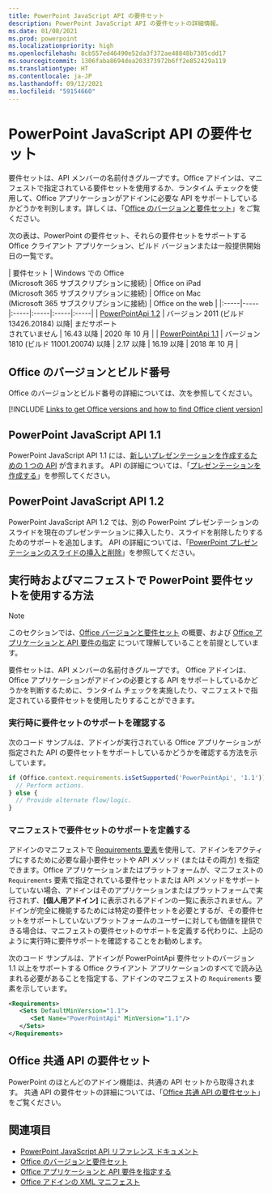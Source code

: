 ```yaml
---
title: PowerPoint JavaScript API の要件セット
description: PowerPoint JavaScript API の要件セットの詳細情報。
ms.date: 01/08/2021
ms.prod: powerpoint
ms.localizationpriority: high
ms.openlocfilehash: 8cb557ed46490e52da3f372ae48848b7305cdd17
ms.sourcegitcommit: 1306faba8694dea203373972b6ff2e852429a119
ms.translationtype: HT
ms.contentlocale: ja-JP
ms.lasthandoff: 09/12/2021
ms.locfileid: "59154660"
---
```

# <a name="powerpoint-javascript-api-requirement-sets"></a>PowerPoint JavaScript API の要件セット

要件セットは、API メンバーの名前付きグループです。Office アドインは、マニフェストで指定されている要件セットを使用するか、ランタイム チェックを使用して、Office アプリケーションがアドインに必要な API をサポートしているかどうかを判別します。詳しくは、「[Office のバージョンと要件セット](../../develop/office-versions-and-requirement-sets.md)」をご覧ください。

次の表は、PowerPoint の要件セット、それらの要件セットをサポートする Office クライアント アプリケーション、ビルド バージョンまたは一般提供開始日の一覧です。

|  要件セット  |  Windows での Office<br>(Microsoft 365 サブスクリプションに接続)  |  Office on iPad<br>(Microsoft 365 サブスクリプションに接続)  |  Office on Mac<br>(Microsoft 365 サブスクリプションに接続)  | Office on the web |
|:-----|-----|:-----|:-----|:-----|:-----|
| [PowerPointApi 1.2](powerpoint-api-1-2-requirement-set.md)  | バージョン 2011 (ビルド 13426.20184) 以降| まだサポート<br>されていません | 16.43 以降 | 2020 年 10 月 |
| [PowerPointApi 1.1](powerpoint-api-1-1-requirement-set.md) | バージョン 1810 (ビルド 11001.20074) 以降 | 2.17 以降 | 16.19 以降 | 2018 年 10 月 |

## <a name="office-versions-and-build-numbers"></a>Office のバージョンとビルド番号

Office のバージョンとビルド番号の詳細については、次を参照してください。

[!INCLUDE [Links to get Office versions and how to find Office client version](../../includes/links-get-office-versions-builds.md)]

## <a name="powerpoint-javascript-api-11"></a>PowerPoint JavaScript API 1.1

PowerPoint JavaScript API 1.1 には、[新しいプレゼンテーションを作成するための 1 つの API](/javascript/api/powerpoint#PowerPoint_createPresentation_base64File_) が含まれます。 API の詳細については、「[プレゼンテーションを作成する](../../powerpoint/powerpoint-add-ins.md#create-a-presentation)」を参照してください。

## <a name="powerpoint-javascript-api-12"></a>PowerPoint JavaScript API 1.2

PowerPoint JavaScript API 1.2 では、別の PowerPoint プレゼンテーションのスライドを現在のプレゼンテーションに挿入したり、スライドを削除したりするためのサポートを追加します。 API の詳細については、「[PowerPoint プレゼンテーションのスライドの挿入と削除](../../powerpoint/insert-slides-into-presentation.md)」を参照してください。

## <a name="how-to-use-powerpoint-requirement-sets-at-runtime-and-in-the-manifest"></a>実行時およびマニフェストで PowerPoint 要件セットを使用する方法

> [!NOTE]
> このセクションでは、[Office バージョンと要件セット](../../develop/office-versions-and-requirement-sets.md) の概要、および [Office アプリケーションと API 要件の指定](../../develop/specify-office-hosts-and-api-requirements.md) について理解していることを前提としています。

要件セットは、API メンバーの名前付きグループです。 Office アドインは、Office アプリケーションがアドインの必要とする API をサポートしているかどうかを判断するために、ランタイム チェックを実施したり、マニフェストで指定されている要件セットを使用したりすることができます。

### <a name="checking-for-requirement-set-support-at-runtime"></a>実行時に要件セットのサポートを確認する

次のコード サンプルは、アドインが実行されている Office アプリケーションが指定された API の要件セットをサポートしているかどうかを確認する方法を示しています。

```js
if (Office.context.requirements.isSetSupported('PowerPointApi', '1.1')) {
  // Perform actions.
} else {
  // Provide alternate flow/logic.
}
```

### <a name="defining-requirement-set-support-in-the-manifest"></a>マニフェストで要件セットのサポートを定義する

アドインのマニフェストで [Requirements 要素](../manifest/requirements.md)を使用して、アドインをアクティブにするために必要な最小要件セットや API メソッド (またはその両方) を指定できます。Office アプリケーションまたはプラットフォームが、マニフェストの `Requirements` 要素で指定されている要件セットまたは API メソッドをサポートしていない場合、アドインはそのアプリケーションまたはプラットフォームで実行されず、**[個人用アドイン]** に表示されるアドインの一覧に表示されません。アドインが完全に機能するためには特定の要件セットを必要とするが、その要件セットをサポートしていないプラットフォームのユーザーに対しても価値を提供できる場合は、マニフェストの要件セットのサポートを定義する代わりに、上記のように実行時に要件サポートを確認することをお勧めします。

次のコード サンプルは、アドインが PowerPointApi 要件セットのバージョン 1.1 以上をサポートする Office クライアント アプリケーションのすべてで読み込まれる必要があることを指定する、アドインのマニフェストの `Requirements` 要素を示しています。

```xml
<Requirements>
   <Sets DefaultMinVersion="1.1">
      <Set Name="PowerPointApi" MinVersion="1.1"/>
   </Sets>
</Requirements>
```

## <a name="office-common-api-requirement-sets"></a>Office 共通 API の要件セット

PowerPoint のほとんどのアドイン機能は、共通の API セットから取得されます。 共通 API の要件セットの詳細については、「[Office 共通 API の要件セット](office-add-in-requirement-sets.md)」をご覧ください。

## <a name="see-also"></a>関連項目

- [PowerPoint JavaScript API リファレンス ドキュメント](/javascript/api/powerpoint)
- [Office のバージョンと要件セット](../../develop/office-versions-and-requirement-sets.md)
- [Office アプリケーションと API 要件を指定する](../../develop/specify-office-hosts-and-api-requirements.md)
- [Office アドインの XML マニフェスト](../../develop/add-in-manifests.md)
